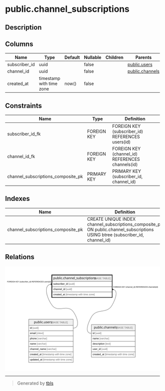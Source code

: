 # public.channel_subscriptions

## Description

## Columns

| Name | Type | Default | Nullable | Children | Parents | Comment |
| ---- | ---- | ------- | -------- | -------- | ------- | ------- |
| subscriber_id | uuid |  | false |  | [public.users](public.users.md) |  |
| channel_id | uuid |  | false |  | [public.channels](public.channels.md) |  |
| created_at | timestamp with time zone | now() | false |  |  |  |

## Constraints

| Name | Type | Definition |
| ---- | ---- | ---------- |
| subscriber_id_fk | FOREIGN KEY | FOREIGN KEY (subscriber_id) REFERENCES users(id) |
| channel_id_fk | FOREIGN KEY | FOREIGN KEY (channel_id) REFERENCES channels(id) |
| channel_subscriptions_composite_pk | PRIMARY KEY | PRIMARY KEY (subscriber_id, channel_id) |

## Indexes

| Name | Definition |
| ---- | ---------- |
| channel_subscriptions_composite_pk | CREATE UNIQUE INDEX channel_subscriptions_composite_pk ON public.channel_subscriptions USING btree (subscriber_id, channel_id) |

## Relations

![er](public.channel_subscriptions.svg)

---

> Generated by [tbls](https://github.com/k1LoW/tbls)
